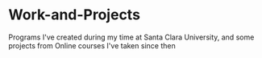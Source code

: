 # Work-and-Projects
Programs I've created during my time at Santa Clara University, and some projects from Online courses I've taken since then
